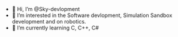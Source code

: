 - 👋 Hi, I’m @Sky-devlopment
- 👀 I’m interested in the Software devlopment, Simulation Sandbox development and on robotics.
- 🌱 I’m currently learning C, C++, C#
